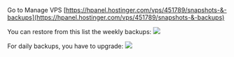 Go to Manage VPS
[https://hpanel.hostinger.com/vps/451789/snapshots-&-backups](https://hpanel.hostinger.com/vps/451789/snapshots-&-backups)

You can restore from this list the weekly backups:
![](https://i.imgur.com/pyEyUzY.png)

For daily backups, you have to upgrade:
![](https://i.imgur.com/WcoEcIr.png)
